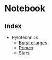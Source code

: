 # Notebook

## Index

- Pyrotechnics
    + [Burst charges](pyrotechnics/burst.md)
    + [Primes](pyrotechnics/primes.md)
    + [Stars](pyrotechnics/stars.md)
